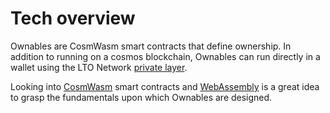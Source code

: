 # Tech overview

Ownables are CosmWasm smart contracts that define ownership. In addition to running on a cosmos blockchain, Ownables can run directly in a wallet using the LTO Network [private layer](../../protocol/private/).

Looking into [CosmWasm](https://cosmwasm.com/) smart contracts and [WebAssembly](https://webassembly.org/) is a great idea to grasp the fundamentals upon which Ownables are designed.
